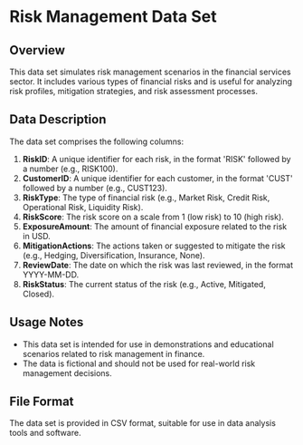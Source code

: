 # Risk Management Data Set

## Overview
This data set simulates risk management scenarios in the financial services sector. It includes various types of financial risks and is useful for analyzing risk profiles, mitigation strategies, and risk assessment processes.

## Data Description
The data set comprises the following columns:

1. **RiskID**: A unique identifier for each risk, in the format 'RISK' followed by a number (e.g., RISK100).
2. **CustomerID**: A unique identifier for each customer, in the format 'CUST' followed by a number (e.g., CUST123).
3. **RiskType**: The type of financial risk (e.g., Market Risk, Credit Risk, Operational Risk, Liquidity Risk).
4. **RiskScore**: The risk score on a scale from 1 (low risk) to 10 (high risk).
5. **ExposureAmount**: The amount of financial exposure related to the risk in USD.
6. **MitigationActions**: The actions taken or suggested to mitigate the risk (e.g., Hedging, Diversification, Insurance, None).
7. **ReviewDate**: The date on which the risk was last reviewed, in the format YYYY-MM-DD.
8. **RiskStatus**: The current status of the risk (e.g., Active, Mitigated, Closed).

## Usage Notes
- This data set is intended for use in demonstrations and educational scenarios related to risk management in finance.
- The data is fictional and should not be used for real-world risk management decisions.

## File Format
The data set is provided in CSV format, suitable for use in data analysis tools and software.
